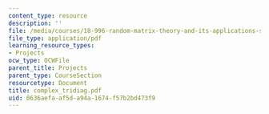 ```yaml
---
content_type: resource
description: ''
file: /media/courses/18-996-random-matrix-theory-and-its-applications-spring-2004/0636aefaaf5da94a1674f57b2bd473f9_complex_tridiag.pdf
file_type: application/pdf
learning_resource_types:
- Projects
ocw_type: OCWFile
parent_title: Projects
parent_type: CourseSection
resourcetype: Document
title: complex_tridiag.pdf
uid: 0636aefa-af5d-a94a-1674-f57b2bd473f9
---
```

